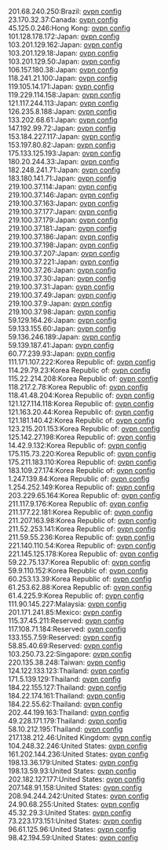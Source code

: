 201.68.240.250:Brazil: [ovpn config](vpn/201_68_240_250.ovpn)  
23.170.32.37:Canada: [ovpn config](vpn/23_170_32_37.ovpn)  
45.125.0.246:Hong Kong: [ovpn config](vpn/45_125_0_246.ovpn)  
101.128.178.172:Japan: [ovpn config](vpn/101_128_178_172.ovpn)  
103.201.129.162:Japan: [ovpn config](vpn/103_201_129_162.ovpn)  
103.201.129.18:Japan: [ovpn config](vpn/103_201_129_18.ovpn)  
103.201.129.50:Japan: [ovpn config](vpn/103_201_129_50.ovpn)  
106.157.180.38:Japan: [ovpn config](vpn/106_157_180_38.ovpn)  
118.241.21.100:Japan: [ovpn config](vpn/118_241_21_100.ovpn)  
119.105.14.171:Japan: [ovpn config](vpn/119_105_14_171.ovpn)  
119.229.114.158:Japan: [ovpn config](vpn/119_229_114_158.ovpn)  
121.117.244.113:Japan: [ovpn config](vpn/121_117_244_113.ovpn)  
126.235.8.188:Japan: [ovpn config](vpn/126_235_8_188.ovpn)  
133.202.68.61:Japan: [ovpn config](vpn/133_202_68_61.ovpn)  
147.192.99.72:Japan: [ovpn config](vpn/147_192_99_72.ovpn)  
153.184.227.117:Japan: [ovpn config](vpn/153_184_227_117.ovpn)  
153.197.80.82:Japan: [ovpn config](vpn/153_197_80_82.ovpn)  
175.133.125.193:Japan: [ovpn config](vpn/175_133_125_193.ovpn)  
180.20.244.33:Japan: [ovpn config](vpn/180_20_244_33.ovpn)  
182.248.241.71:Japan: [ovpn config](vpn/182_248_241_71.ovpn)  
183.180.141.71:Japan: [ovpn config](vpn/183_180_141_71.ovpn)  
219.100.37.114:Japan: [ovpn config](vpn/219_100_37_114.ovpn)  
219.100.37.146:Japan: [ovpn config](vpn/219_100_37_146.ovpn)  
219.100.37.163:Japan: [ovpn config](vpn/219_100_37_163.ovpn)  
219.100.37.177:Japan: [ovpn config](vpn/219_100_37_177.ovpn)  
219.100.37.179:Japan: [ovpn config](vpn/219_100_37_179.ovpn)  
219.100.37.181:Japan: [ovpn config](vpn/219_100_37_181.ovpn)  
219.100.37.186:Japan: [ovpn config](vpn/219_100_37_186.ovpn)  
219.100.37.198:Japan: [ovpn config](vpn/219_100_37_198.ovpn)  
219.100.37.207:Japan: [ovpn config](vpn/219_100_37_207.ovpn)  
219.100.37.221:Japan: [ovpn config](vpn/219_100_37_221.ovpn)  
219.100.37.26:Japan: [ovpn config](vpn/219_100_37_26.ovpn)  
219.100.37.30:Japan: [ovpn config](vpn/219_100_37_30.ovpn)  
219.100.37.31:Japan: [ovpn config](vpn/219_100_37_31.ovpn)  
219.100.37.49:Japan: [ovpn config](vpn/219_100_37_49.ovpn)  
219.100.37.9:Japan: [ovpn config](vpn/219_100_37_9.ovpn)  
219.100.37.98:Japan: [ovpn config](vpn/219_100_37_98.ovpn)  
59.129.164.26:Japan: [ovpn config](vpn/59_129_164_26.ovpn)  
59.133.155.60:Japan: [ovpn config](vpn/59_133_155_60.ovpn)  
59.136.246.189:Japan: [ovpn config](vpn/59_136_246_189.ovpn)  
59.139.187.41:Japan: [ovpn config](vpn/59_139_187_41.ovpn)  
60.77.239.93:Japan: [ovpn config](vpn/60_77_239_93.ovpn)  
111.171.107.222:Korea Republic of: [ovpn config](vpn/111_171_107_222.ovpn)  
114.29.79.23:Korea Republic of: [ovpn config](vpn/114_29_79_23.ovpn)  
115.22.214.208:Korea Republic of: [ovpn config](vpn/115_22_214_208.ovpn)  
118.217.2.78:Korea Republic of: [ovpn config](vpn/118_217_2_78.ovpn)  
118.41.48.204:Korea Republic of: [ovpn config](vpn/118_41_48_204.ovpn)  
121.127.114.118:Korea Republic of: [ovpn config](vpn/121_127_114_118.ovpn)  
121.163.20.44:Korea Republic of: [ovpn config](vpn/121_163_20_44.ovpn)  
121.181.140.42:Korea Republic of: [ovpn config](vpn/121_181_140_42.ovpn)  
123.215.201.153:Korea Republic of: [ovpn config](vpn/123_215_201_153.ovpn)  
125.142.27.198:Korea Republic of: [ovpn config](vpn/125_142_27_198.ovpn)  
14.42.9.132:Korea Republic of: [ovpn config](vpn/14_42_9_132.ovpn)  
175.115.73.220:Korea Republic of: [ovpn config](vpn/175_115_73_220.ovpn)  
175.211.183.110:Korea Republic of: [ovpn config](vpn/175_211_183_110.ovpn)  
183.109.27.174:Korea Republic of: [ovpn config](vpn/183_109_27_174.ovpn)  
1.247.139.84:Korea Republic of: [ovpn config](vpn/1_247_139_84.ovpn)  
1.254.252.149:Korea Republic of: [ovpn config](vpn/1_254_252_149.ovpn)  
203.229.65.164:Korea Republic of: [ovpn config](vpn/203_229_65_164.ovpn)  
211.117.9.176:Korea Republic of: [ovpn config](vpn/211_117_9_176.ovpn)  
211.177.22.181:Korea Republic of: [ovpn config](vpn/211_177_22_181.ovpn)  
211.207.163.98:Korea Republic of: [ovpn config](vpn/211_207_163_98.ovpn)  
211.52.253.141:Korea Republic of: [ovpn config](vpn/211_52_253_141.ovpn)  
211.59.55.236:Korea Republic of: [ovpn config](vpn/211_59_55_236.ovpn)  
221.140.110.54:Korea Republic of: [ovpn config](vpn/221_140_110_54.ovpn)  
221.145.125.178:Korea Republic of: [ovpn config](vpn/221_145_125_178.ovpn)  
59.22.75.137:Korea Republic of: [ovpn config](vpn/59_22_75_137.ovpn)  
59.9.110.152:Korea Republic of: [ovpn config](vpn/59_9_110_152.ovpn)  
60.253.13.39:Korea Republic of: [ovpn config](vpn/60_253_13_39.ovpn)  
61.253.62.88:Korea Republic of: [ovpn config](vpn/61_253_62_88.ovpn)  
61.4.225.9:Korea Republic of: [ovpn config](vpn/61_4_225_9.ovpn)  
111.90.145.227:Malaysia: [ovpn config](vpn/111_90_145_227.ovpn)  
201.171.241.85:Mexico: [ovpn config](vpn/201_171_241_85.ovpn)  
115.37.45.211:Reserved: [ovpn config](vpn/115_37_45_211.ovpn)  
117.108.71.184:Reserved: [ovpn config](vpn/117_108_71_184.ovpn)  
133.155.7.59:Reserved: [ovpn config](vpn/133_155_7_59.ovpn)  
58.85.40.69:Reserved: [ovpn config](vpn/58_85_40_69.ovpn)  
103.250.73.22:Singapore: [ovpn config](vpn/103_250_73_22.ovpn)  
220.135.38.248:Taiwan: [ovpn config](vpn/220_135_38_248.ovpn)  
124.122.133.123:Thailand: [ovpn config](vpn/124_122_133_123.ovpn)  
171.5.139.129:Thailand: [ovpn config](vpn/171_5_139_129.ovpn)  
184.22.155.127:Thailand: [ovpn config](vpn/184_22_155_127.ovpn)  
184.22.174.161:Thailand: [ovpn config](vpn/184_22_174_161.ovpn)  
184.22.55.62:Thailand: [ovpn config](vpn/184_22_55_62.ovpn)  
202.44.199.163:Thailand: [ovpn config](vpn/202_44_199_163.ovpn)  
49.228.171.179:Thailand: [ovpn config](vpn/49_228_171_179.ovpn)  
58.10.212.195:Thailand: [ovpn config](vpn/58_10_212_195.ovpn)  
217.138.212.46:United Kingdom: [ovpn config](vpn/217_138_212_46.ovpn)  
104.248.32.246:United States: [ovpn config](vpn/104_248_32_246.ovpn)  
161.202.144.236:United States: [ovpn config](vpn/161_202_144_236.ovpn)  
198.13.36.179:United States: [ovpn config](vpn/198_13_36_179.ovpn)  
198.13.59.93:United States: [ovpn config](vpn/198_13_59_93.ovpn)  
202.182.127.177:United States: [ovpn config](vpn/202_182_127_177.ovpn)  
207.148.91.158:United States: [ovpn config](vpn/207_148_91_158.ovpn)  
208.94.244.242:United States: [ovpn config](vpn/208_94_244_242.ovpn)  
24.90.68.255:United States: [ovpn config](vpn/24_90_68_255.ovpn)  
45.32.29.3:United States: [ovpn config](vpn/45_32_29_3.ovpn)  
73.223.173.151:United States: [ovpn config](vpn/73_223_173_151.ovpn)  
96.61.125.96:United States: [ovpn config](vpn/96_61_125_96.ovpn)  
98.42.194.59:United States: [ovpn config](vpn/98_42_194_59.ovpn)  
